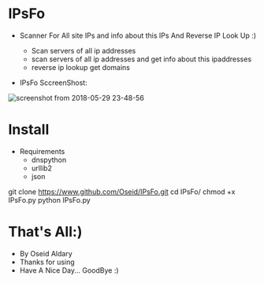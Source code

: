 # IPsFo

 - Scanner For All site IPs and info about this IPs And Reverse IP Look Up :)
   * Scan servers of all ip addresses
   * scan servers of all ip addresses and get info about this ipaddresses
   * reverse ip lookup get domains
   
 - IPsFo SccreenShost:
 
 ![screenshot from 2018-05-29 23-48-56](https://user-images.githubusercontent.com/29546157/40684756-c47a28e2-6381-11e8-8013-f37117d3ba78.png)

# Install
- Requirements
  * dnspython
  * urllib2
  * json
  
 git clone https://www.github.com/Oseid/IPsFo.git
 cd IPsFo/
 chmod +x IPsFo.py
 python IPsFo.py
 
# That's All:)
- By Oseid Aldary
- Thanks for using
- Have A Nice Day... GoodBye :)
